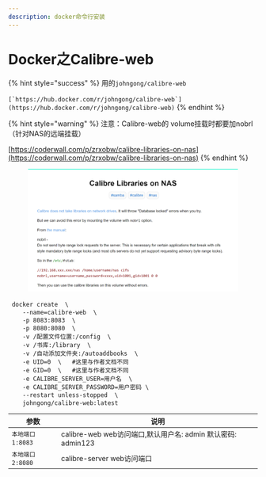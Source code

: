 ```yaml
---
description: docker命令行安装
---
```


# Docker之Calibre-web

{% hint style="success" %}
用的`johngong/calibre-web`

``[`https://hub.docker.com/r/johngong/calibre-web`](https://hub.docker.com/r/johngong/calibre-web)``
{% endhint %}

{% hint style="warning" %}
注意：Calibre-web的 volume挂载时都要加nobrl（针对NAS的远端挂载）

[https://coderwall.com/p/zrxobw/calibre-libraries-on-nas](https://coderwall.com/p/zrxobw/calibre-libraries-on-nas)
{% endhint %}

<figure><img src="../.gitbook/assets/image (20).png" alt=""><figcaption></figcaption></figure>

```
 docker create  \
    --name=calibre-web  \
    -p 8083:8083  \
    -p 8080:8080  \
    -v /配置文件位置:/config  \
    -v /书库:/library  \
    -v /自动添加文件夹:/autoaddbooks  \
    -e UID=0  \   #这里与作者文档不同
    -e GID=0  \   #这里与作者文档不同
    -e CALIBRE_SERVER_USER=用户名  \
    -e CALIBRE_SERVER_PASSWORD=用户密码 \
    --restart unless-stopped  \
    johngong/calibre-web:latest
```

| 参数           | 说明                                              |
| ------------ | ----------------------------------------------- |
| `本地端口1:8083` | calibre-web web访问端口,默认用户名: admin 默认密码: admin123 |
| `本地端口2:8080` | calibre-server web访问端口                          |
